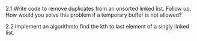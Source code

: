 2.1 Write code to remove duplicates from an unsorted linked list.	Follow up, How would you solve this problem if a temporary buffer is not allowed?

2.2 Implement an algorithmto find the kth to last element of a singly linked list.
